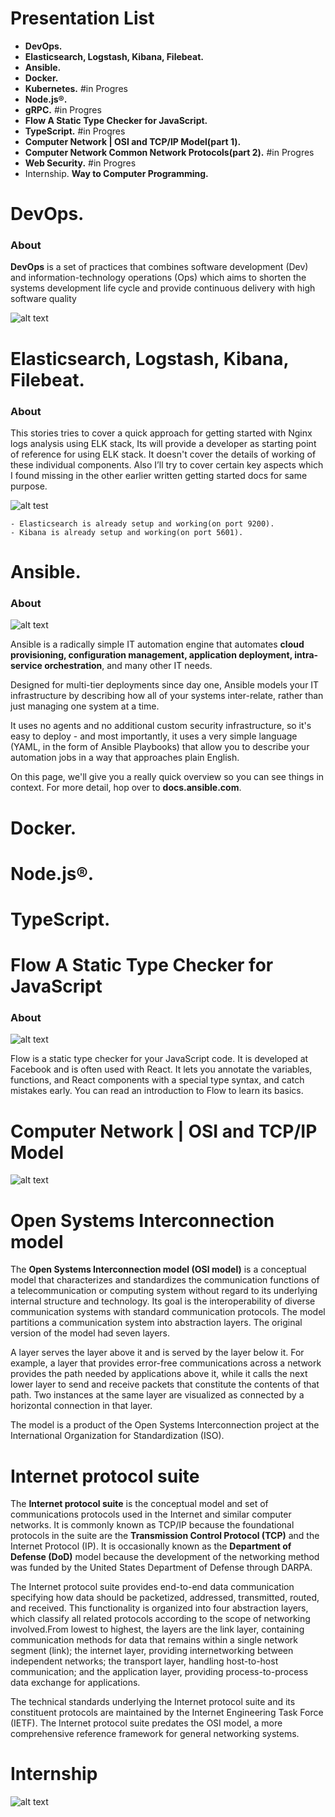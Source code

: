 # Presentation List

- **DevOps.**
- **Elasticsearch, Logstash, Kibana, Filebeat.**
- **Ansible.**
- **Docker.**
- **Kubernetes.** #in Progres
- **Node.js®.**
- **gRPC.** #in Progres
- **Flow A Static Type Checker for JavaScript.**
- **TypeScript.** #in Progres
- **Computer Network | OSI and TCP/IP Model(part 1).**
- **Computer Network Common Network Protocols(part 2).** #in Progres
- **Web Security.** #in Progres
- Internship. **Way to Computer Programming.**

# DevOps.

### About

**DevOps** is a set of practices that combines software development (Dev) and information-technology operations (Ops) which aims to shorten the systems development life cycle and provide continuous delivery with high software quality

![alt text](https://d1fmx1rbmqrxrr.cloudfront.net/zdnet/i/edit/ne/2017/05/devops-and-user-experience-at-concur-620.jpg)

# Elasticsearch, Logstash, Kibana, Filebeat.

### About

This stories tries to cover a quick approach for getting started with Nginx logs analysis using ELK stack, Its will provide a developer as starting point of reference for using ELK stack. It doesn't cover the details of working of these individual components. Also I’ll try to cover certain key aspects which I found missing in the other earlier written getting started docs for same purpose.

![alt test](https://fiverr-res.cloudinary.com/images/t_main1,q_auto,f_auto/gigs/114348022/original/b3914eddb4c6bdf9d04a8b9643bc31430a5f24e9/be-your-back-office-for-elk-stack-data-pipeline.png)

```
- Elasticsearch is already setup and working(on port 9200).
- Kibana is already setup and working(on port 5601).
```

# Ansible.

### About

![alt text](https://i1.wp.com/blog.knoldus.com/wp-content/uploads/2019/08/ansible.png?fit=940%2C400&ssl=1)

Ansible is a radically simple IT automation engine that automates **cloud provisioning, configuration management, application deployment, intra-service orchestration**, and many other IT needs.

Designed for multi-tier deployments since day one, Ansible models your IT infrastructure by describing how all of your systems inter-relate, rather than just managing one system at a time.

It uses no agents and no additional custom security infrastructure, so it's easy to deploy - and most importantly, it uses a very simple language (YAML, in the form of Ansible Playbooks) that allow you to describe your automation jobs in a way that approaches plain English.

On this page, we'll give you a really quick overview so you can see things in context. For more detail, hop over to **docs.ansible.com**.

# Docker.

# Node.js®.

# TypeScript.

# Flow A Static Type Checker for JavaScript

### About

![alt text](https://cdn-images-1.medium.com/max/1200/1*ulwmJZfctsdMiwO8HRFDKQ.png)

Flow is a static type checker for your JavaScript code. It is developed at Facebook and is often used with React. It lets you annotate the variables, functions, and React components with a special type syntax, and catch mistakes early. You can read an introduction to Flow to learn its basics.

# Computer Network | OSI and TCP/IP Model

![alt text](https://miro.medium.com/max/1200/0*9oXXYqWSMNY4y02_.png)

# Open Systems Interconnection model

The **Open Systems Interconnection model (OSI model)** is a conceptual model that characterizes and standardizes the communication functions of a telecommunication or computing system without regard to its underlying internal structure and technology. Its goal is the interoperability of diverse communication systems with standard communication protocols. The model partitions a communication system into abstraction layers. The original version of the model had seven layers.

A layer serves the layer above it and is served by the layer below it. For example, a layer that provides error-free communications across a network provides the path needed by applications above it, while it calls the next lower layer to send and receive packets that constitute the contents of that path. Two instances at the same layer are visualized as connected by a horizontal connection in that layer.

The model is a product of the Open Systems Interconnection project at the International Organization for Standardization (ISO).

# Internet protocol suite

The **Internet protocol suite** is the conceptual model and set of communications protocols used in the Internet and similar computer networks. It is commonly known as TCP/IP because the foundational protocols in the suite are the **Transmission Control Protocol (TCP)** and the Internet Protocol (IP). It is occasionally known as the **Department of Defense (DoD)** model because the development of the networking method was funded by the United States Department of Defense through DARPA.

The Internet protocol suite provides end-to-end data communication specifying how data should be packetized, addressed, transmitted, routed, and received. This functionality is organized into four abstraction layers, which classify all related protocols according to the scope of networking involved.From lowest to highest, the layers are the link layer, containing communication methods for data that remains within a single network segment (link); the internet layer, providing internetworking between independent networks; the transport layer, handling host-to-host communication; and the application layer, providing process-to-process data exchange for applications.

The technical standards underlying the Internet protocol suite and its constituent protocols are maintained by the Internet Engineering Task Force (IETF). The Internet protocol suite predates the OSI model, a more comprehensive reference framework for general networking systems.

# Internship

![alt text](https://abaforlawstudents.com/wp-content/uploads/2016/03/internships.jpg)
